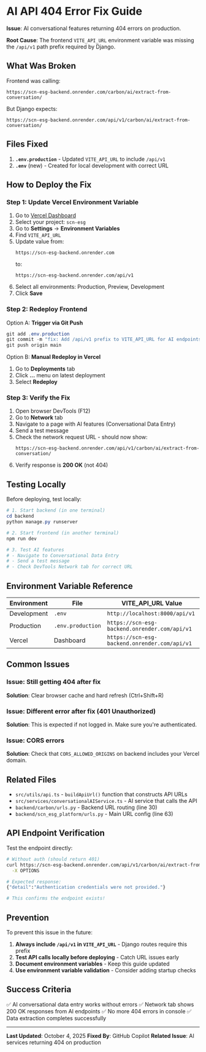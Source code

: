 # AI API 404 Error Fix Guide

**Issue**: AI conversational features returning 404 errors on production.

**Root Cause**: The frontend `VITE_API_URL` environment variable was missing the `/api/v1` path prefix required by Django.

## What Was Broken

Frontend was calling:
```
https://scn-esg-backend.onrender.com/carbon/ai/extract-from-conversation/
```

But Django expects:
```
https://scn-esg-backend.onrender.com/api/v1/carbon/ai/extract-from-conversation/
```

## Files Fixed

1. **`.env.production`** - Updated `VITE_API_URL` to include `/api/v1`
2. **`.env`** (new) - Created for local development with correct URL

## How to Deploy the Fix

### Step 1: Update Vercel Environment Variable

1. Go to [Vercel Dashboard](https://vercel.com)
2. Select your project: `scn-esg`
3. Go to **Settings** → **Environment Variables**
4. Find `VITE_API_URL`
5. Update value from:
   ```
   https://scn-esg-backend.onrender.com
   ```
   to:
   ```
   https://scn-esg-backend.onrender.com/api/v1
   ```
6. Select all environments: Production, Preview, Development
7. Click **Save**

### Step 2: Redeploy Frontend

Option A: **Trigger via Git Push**
```powershell
git add .env.production
git commit -m "fix: Add /api/v1 prefix to VITE_API_URL for AI endpoints"
git push origin main
```

Option B: **Manual Redeploy in Vercel**
1. Go to **Deployments** tab
2. Click **...** menu on latest deployment
3. Select **Redeploy**

### Step 3: Verify the Fix

1. Open browser DevTools (F12)
2. Go to **Network** tab
3. Navigate to a page with AI features (Conversational Data Entry)
4. Send a test message
5. Check the network request URL - should now show:
   ```
   https://scn-esg-backend.onrender.com/api/v1/carbon/ai/extract-from-conversation/
   ```
6. Verify response is **200 OK** (not 404)

## Testing Locally

Before deploying, test locally:

```powershell
# 1. Start backend (in one terminal)
cd backend
python manage.py runserver

# 2. Start frontend (in another terminal)
npm run dev

# 3. Test AI features
# - Navigate to Conversational Data Entry
# - Send a test message
# - Check DevTools Network tab for correct URL
```

## Environment Variable Reference

| Environment | File | VITE_API_URL Value |
|------------|------|-------------------|
| Development | `.env` | `http://localhost:8000/api/v1` |
| Production | `.env.production` | `https://scn-esg-backend.onrender.com/api/v1` |
| Vercel | Dashboard | `https://scn-esg-backend.onrender.com/api/v1` |

## Common Issues

### Issue: Still getting 404 after fix
**Solution**: Clear browser cache and hard refresh (Ctrl+Shift+R)

### Issue: Different error after fix (401 Unauthorized)
**Solution**: This is expected if not logged in. Make sure you're authenticated.

### Issue: CORS errors
**Solution**: Check that `CORS_ALLOWED_ORIGINS` on backend includes your Vercel domain.

## Related Files

- `src/utils/api.ts` - `buildApiUrl()` function that constructs API URLs
- `src/services/conversationalAIService.ts` - AI service that calls the API
- `backend/carbon/urls.py` - Backend URL routing (line 30)
- `backend/scn_esg_platform/urls.py` - Main URL config (line 63)

## API Endpoint Verification

Test the endpoint directly:

```bash
# Without auth (should return 401)
curl https://scn-esg-backend.onrender.com/api/v1/carbon/ai/extract-from-conversation/ \
  -X OPTIONS

# Expected response:
{"detail":"Authentication credentials were not provided."}

# This confirms the endpoint exists!
```

## Prevention

To prevent this issue in the future:

1. **Always include `/api/v1` in `VITE_API_URL`** - Django routes require this prefix
2. **Test API calls locally before deploying** - Catch URL issues early
3. **Document environment variables** - Keep this guide updated
4. **Use environment variable validation** - Consider adding startup checks

## Success Criteria

✅ AI conversational data entry works without errors
✅ Network tab shows 200 OK responses from AI endpoints
✅ No more 404 errors in console
✅ Data extraction completes successfully

---

**Last Updated**: October 4, 2025
**Fixed By**: GitHub Copilot
**Related Issue**: AI services returning 404 on production
